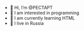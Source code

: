 - 👋 Hi, I’m @PECTAPT
- 👀 I am interested in programming
- 🌱 I am currently learning HTML
- 🐻 I live in Russia

<!---
PECTAPT/PECTAPT is a ✨ special ✨ repository because its `README.md` (this file) appears on your GitHub profile.
You can click the Preview link to take a look at your changes.
--->
